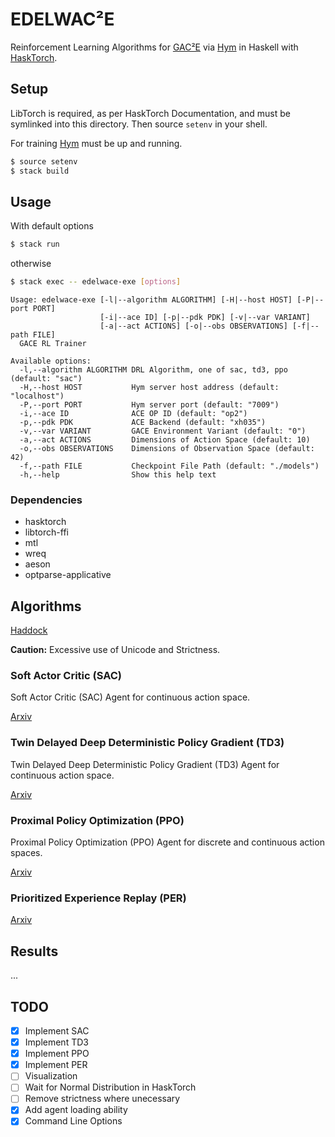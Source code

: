 # EDELWAC²E

Reinforcement Learning Algorithms for
[GAC²E](https://github.com/AugustUnderground/gace) via
[Hym](https://github.com/AugustUnderground/hym) in Haskell with
[HaskTorch](https://github.com/hasktorch/hasktorch).

## Setup

LibTorch is required, as per HaskTorch Documentation, and must be symlinked
into this directory. Then source `setenv` in your shell.

For training [Hym](https://github.com/AugustUnderground/hym) must be up
and running.

```bash
$ source setenv
$ stack build
```

## Usage

With default options

```bash
$ stack run
```

otherwise

```bash
$ stack exec -- edelwace-exe [options]
```

```
Usage: edelwace-exe [-l|--algorithm ALGORITHM] [-H|--host HOST] [-P|--port PORT]
                    [-i|--ace ID] [-p|--pdk PDK] [-v|--var VARIANT]
                    [-a|--act ACTIONS] [-o|--obs OBSERVATIONS] [-f|--path FILE]
  GACE RL Trainer

Available options:
  -l,--algorithm ALGORITHM DRL Algorithm, one of sac, td3, ppo (default: "sac")
  -H,--host HOST           Hym server host address (default: "localhost")
  -P,--port PORT           Hym server port (default: "7009")
  -i,--ace ID              ACE OP ID (default: "op2")
  -p,--pdk PDK             ACE Backend (default: "xh035")
  -v,--var VARIANT         GACE Environment Variant (default: "0")
  -a,--act ACTIONS         Dimensions of Action Space (default: 10)
  -o,--obs OBSERVATIONS    Dimensions of Observation Space (default: 42)
  -f,--path FILE           Checkpoint File Path (default: "./models")
  -h,--help                Show this help text
```

### Dependencies

- hasktorch
- libtorch-ffi
- mtl
- wreq
- aeson
- optparse-applicative

## Algorithms

[Haddock](https://augustunderground.github.io/edelwace/)

**Caution:** Excessive use of Unicode and Strictness.

### Soft Actor Critic (SAC)

Soft Actor Critic (SAC) Agent for continuous action space.

[Arxiv](https://arxiv.org/abs/1812.05905v2)

### Twin Delayed Deep Deterministic Policy Gradient (TD3)

Twin Delayed Deep Deterministic Policy Gradient (TD3) Agent for continuous
action space.

[Arxiv](https://arxiv.org/abs/1802.09477)

### Proximal Policy Optimization (PPO)

Proximal Policy Optimization (PPO) Agent for discrete and continuous action
spaces.

[Arxiv](https://arxiv.org/abs/1707.06347)

### Prioritized Experience Replay (PER)

[Arxiv](https://arxiv.org/abs/1511.05952)

## Results

...

## TODO

- [X] Implement SAC
- [X] Implement TD3
- [X] Implement PPO
- [X] Implement PER
- [ ] Visualization
- [ ] Wait for Normal Distribution in HaskTorch
- [ ] Remove strictness where unecessary
- [X] Add agent loading ability
- [X] Command Line Options

